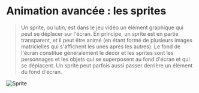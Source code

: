 # Animation avancée : les sprites

> Un sprite, ou lutin, est dans le jeu vidéo un élément graphique qui peut se déplacer sur l'écran. En principe, un sprite est en partie transparent, et il peut être animé (en étant formé de plusieurs images matricielles qui s'affichent les unes après les autres). Le fond de l'écran constitue généralement le décor et les sprites sont les personnages et les objets qui se  superposent au fond d'écran et qui se déplacent. Un sprite peut parfois aussi passer derrière un élément du fond d'écran.

![Sprite](https://www.arivaux.com/preprod/cc-2018/sprites.png)
